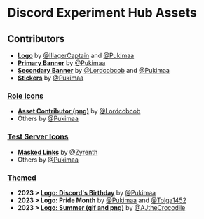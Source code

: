 # Discord Experiment Hub Assets

## Contributors

- [**Logo**](https://github.com/discordexperimenthub/deh-assets/blob/main/svg/logo.svg) by [@IllagerCaptain](https://github.com/IllagerCaptain) and [@Pukimaa](https://github.com/Pukimaa)
- [**Primary Banner**](https://github.com/discordexperimenthub/deh-assets/blob/main/svg/banner_primary.svg) by [@Pukimaa](https://github.com/Pukimaa)
- [**Secondary Banner**](https://github.com/discordexperimenthub/deh-assets/blob/main/svg/banner_secondary.svg) by [@Lordcobcob](https://github.com/Lordcobcob) and [@Pukimaa](https://github.com/Pukimaa)
- [**Stickers**](https://github.com/discordexperimenthub/deh-assets/tree/main/svg/Stickers) by [@Pukimaa](https://github.com/Pukimaa)

### [Role Icons](https://github.com/discordexperimenthub/deh-assets/tree/main/svg/Role%20Icons)

- [**Asset Contributor (png)**](https://github.com/discordexperimenthub/deh-assets/tree/main/png/Role%20Icons/asset_contributor.png) by [@Lordcobcob](https://github.com/Lordcobcob)
- Others by [@Pukimaa](https://github.com/Pukimaa)

### [Test Server Icons](https://github.com/discordexperimenthub/deh-assets/tree/main/svg/Test%20Server%20Icons)

- [**Masked Links**](https://github.com/discordexperimenthub/deh-assets/tree/main/svg/Test%20Server%20Icons/markdown_support_masked_links.svg) by [@Zyrenth](https://github.com/Zyrenth)
- Others by [@Pukimaa](https://github.com/Pukimaa)

### [Themed](https://github.com/discordexperimenthub/deh-assets/tree/main/svg/Themed)

- **2023 > [Logo: Discord's Birthday](https://github.com/discordexperimenthub/deh-assets/tree/main/svg/Themed/logo_discord_birthday.svg)** by [@Pukimaa](https://github.com/Pukimaa)
- **2023 > Logo: Pride Month** by [@Pukimaa](https://github.com/Pukimaa) and [@Tolga1452](https://github.com/Tolga1452)
- **2023 > [Logo: Summer (gif and png)](https://github.com/discordexperimenthub/deh-assets/tree/main/gif/Themed/logo_summer.gif)** by [@AJtheCrocodile](https://github.com/AJtheCrocodile)
